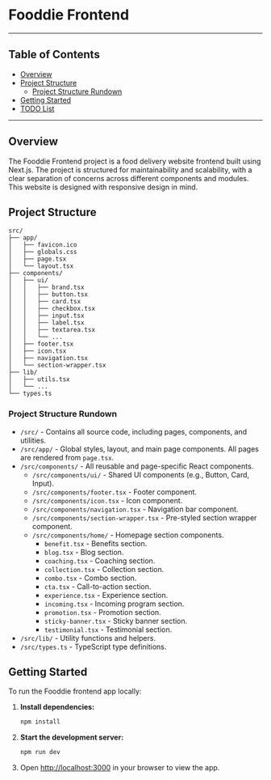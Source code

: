 # Fooddie Frontend

---

## Table of Contents

- [Overview](#overview)
- [Project Structure](#project-structure)
  - [Project Structure Rundown](#project-structure-rundown)
- [Getting Started](#getting-started)
- [TODO List](#todo-list)

---

## Overview

The Fooddie Frontend project is a food delivery website frontend built using Next.js. The project is structured for maintainability and scalability, with a clear separation of concerns across different components and modules.  
This website is designed with responsive design in mind. 

## Project Structure

```
src/
├── app/
│   ├── favicon.ico
│   ├── globals.css
│   ├── page.tsx
│   └── layout.tsx
├── components/
│   ├── ui/
│   │   ├── brand.tsx
│   │   ├── button.tsx
│   │   ├── card.tsx
│   │   ├── checkbox.tsx
│   │   ├── input.tsx
│   │   ├── label.tsx
│   │   ├── textarea.tsx
│   │   └── ...
│   ├── footer.tsx
│   ├── icon.tsx
│   ├── navigation.tsx
│   └── section-wrapper.tsx
├── lib/
│   ├── utils.tsx
│   └── ...
└── types.ts
```

### Project Structure Rundown

- `/src/` - Contains all source code, including pages, components, and utilities.
- `/src/app/` - Global styles, layout, and main page components. All pages are rendered from `page.tsx`.
- `/src/components/` - All reusable and page-specific React components.
  - `/src/components/ui/` - Shared UI components (e.g., Button, Card, Input).
  - `/src/components/footer.tsx` - Footer component.
  - `/src/components/icon.tsx` - Icon component.
  - `/src/components/navigation.tsx` - Navigation bar component.
  - `/src/components/section-wrapper.tsx` - Pre-styled section wrapper component.
  - `/src/components/home/` - Homepage section components.
    - `benefit.tsx` - Benefits section.
    - `blog.tsx` - Blog section.
    - `coaching.tsx` - Coaching section.
    - `collection.tsx` - Collection section.
    - `combo.tsx` - Combo section.
    - `cta.tsx` - Call-to-action section.
    - `experience.tsx` - Experience section.
    - `incoming.tsx` - Incoming program section.
    - `promotion.tsx` - Promotion section.
    - `sticky-banner.tsx` - Sticky banner section.
    - `testimonial.tsx` - Testimonial section.
- `/src/lib/` - Utility functions and helpers.
- `/src/types.ts` - TypeScript type definitions.

## Getting Started

To run the Fooddie frontend app locally:

1. **Install dependencies:**
   ```bash
   npm install
   ```
2. **Start the development server:**
   ```bash
   npm run dev
   ```
3. Open [http://localhost:3000](http://localhost:3000) in your browser to view the app.
